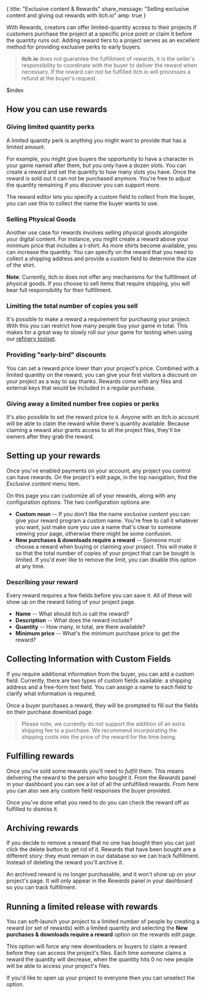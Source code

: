 {
  title: "Exclusive content & Rewards"
  share_message: "Selling exclusive content and giving out rewards with itch.io"
  amp: true
}

With Rewards, creators can offer limited-quantity access to their projects if
customers purchase the project at a specific price point or claim it before the
quantity runs out. Adding reward tiers to a project serves as an excellent
method for providing exclusive perks to early buyers.


> **itch.io** does not guarantee the fulfillment of rewards, it is the seller's
> responsibility to coordinate with the buyer to deliver the reward when
> necessary. If the reward can not be fulfilled itch.io will processes a refund
> at the buyer's request.

$index

## How you can use rewards

### Giving limited quantity perks

A limited quantity perk is anything you might want to provide that has a
limited amount.

For example, you might give buyers the opportunity to have a character in your
game named after them, but you only have a dozen slots. You can create a reward
and set the quantity to how many slots you have. Once the reward is sold out it
can not be purchased anymore. You're free to adjust the quantity remaining if
you discover you can support more.

The reward editor lets you specify a custom field to collect from the buyer,
you can use this to collect the name the buyer wants to use.

### Selling Physical Goods

Another use case for rewards involves selling physical goods alongside your
digital content. For instance, you might create a reward above your minimum
price that includes a t-shirt. As more shirts become available, you can
increase the quantity. You can specify on the reward that you need to collect a
shipping address and provide a custom field to determine the size of the shirt.

**Note**: Currently, itch.io does not offer any mechanisms for the fulfillment
of physical goods. If you choose to sell items that require shipping, you will
bear full responsibility for their fulfillment.

### Limiting the total number of copies you sell

It's possible to make a reward a requirement for purchasing your project. With
this you can restrict how many people buy your game in total. This makes for a
great way to slowly roll our your game for testing when using our [refinery
toolset](/refinery).

### Providing "early-bird" discounts

You can set a reward price lower than your project's price. Combined with a
limited quantity on the reward, you can give your first visitors a discount on
your project as a way to say thanks. Rewards come with any files and external
keys that would be included in a regular purchase.

### Giving away a limited number free copies or perks

It's also possible to set the reward price to `0`. Anyone with an itch.io
account will be able to claim the reward while there's quantity available.
Because claiming a reward also grants access to all the project files, they'll
be owners after they grab the reward.

## Setting up your rewards

Once you've enabled payments on your account, any project you control can have
rewards. On the project's edit page, in the top navigation, find the *Exclusive
content* menu item.

On this page you can customize all of your rewards, along with any
configuration options. The two configuration options are:

* **Custom noun** -- If you don't like the name *exclusive content* you can give your reward program a custom name. You're free to call it whatever you want, just make sure you use a name that's clear to someone viewing your page, otherwise there might be some confusion.
* **New purchases & downloads require a reward** -- Someone must choose a reward when buying or claiming your project. This will make it so that the total number of copies of your project that can be bought is limited. If you'd ever like to remove the limit, you can disable this option at any time.

### Describing your reward

Every reward requires a few fields before you can save it. All of these will
show up on the reward listing of your project page.

* **Name** -- What should itch.io call the reward?
* **Description** -- What does the reward include?
* **Quantity** -- How many, in total, are there available?
* **Minimum price** -- What's the minimum purchase price to get the reward?

## Collecting Information with Custom Fields

If you require additional information from the buyer, you can add a custom
field. Currently, there are two types of custom fields available: a shipping
address and a free-form text field. You can assign a name to each field to
clarify what information is required.

Once a buyer purchases a reward, they will be prompted to fill out the fields
on their purchase download page.

> Please note, we currently do not support the addition of an extra shipping
> fee to a purchase. We recommend incorporating the shipping costs into the
> price of the reward for the time being.

## Fulfilling rewards

Once you've sold some rewards you'll need to *fulfill* them. This means
delivering the reward to the person who bought it. From the *Rewards*
panel in your dashboard you can see a list of all the unfulfilled rewards. From
here you can also see any custom field responses the buyer provided.

Once you've done what you need to do you can check the reward off as fulfilled
to dismiss it.

## Archiving rewards

If you decide to remove a reward that no one has bought then you can just click
the delete button to get rid of it. Rewards that have been bought are a
different story: they must remain in our database so we can track fulfillment.
Instead of deleting the reward you'll archive it.

An archived reward is no longer purchasable, and it won't show up on your
project's page. It will only appear in the *Rewards* panel in your
dashboard so you can track fulfillment.

## Running a limited release with rewards

You can soft-launch your project to a limited number of people by creating a
reward (or set of rewards) with a limited quantity and selecting the **New
purchases & downloads require a reward** option on the rewards edit page.

This option will force any new downloaders or buyers to claim a reward before
they can access the project's files. Each time someone claims a reward the
quantity will decrease, when the quantity hits 0 no new people will be able
to access your project's files.

If you'd like to open up your project to everyone then you can unselect the
option.


